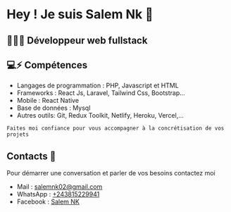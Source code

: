 # Hey ! Je suis Salem Nk 👋

## 👨🏼‍💻 Développeur web fullstack 

## 💻⚡ Compétences
* Langages de programmation : PHP, Javascript et HTML
* Frameworks : React Js, Laravel, Tailwind Css, Bootstrap...
* Mobile : React Native
* Base de données : Mysql
* Autres outils: Git, Redux Toolkit, Netlify, Heroku, Vercel,...

```
Faites moi confiance pour vous accompagner à la concrétisation de vos projets
```

## Contacts 💬
Pour démarrer une conversation et parler de vos besoins contactez moi
* Mail : [salemnk02@gmail.com](mailto:salemnk02@gmail.com) 
* WhatsApp : [+243815229941](https://api.whatsapp.com/send?phone=243815229941) 
* Facebook : [Salem NK](https://www.facebook.com/salemnk02/) 


<!--
**SalNk/SalNk** is a ✨ _special_ ✨ repository because its `README.md` (this file) appears on your GitHub profile.

Here are some ideas to get you started:

- 🔭 I’m currently working on ...
- 🌱 I’m currently learning ...
- 👯 I’m looking to collaborate on ...
- 🤔 I’m looking for help with ...
- 💬 Ask me about ...
- 📫 How to reach me: ...
- 😄 Pronouns: ...
- ⚡ Fun fact: ...
-->
